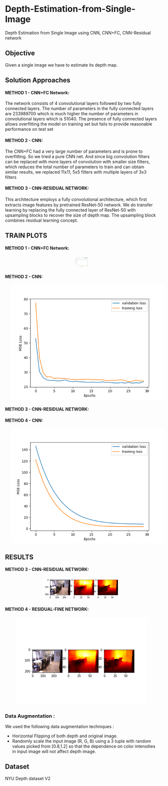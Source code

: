# Depth-Estimation-from-Single-Image
Depth Estimation from Single Image using CNN, CNN+FC, CNN-Residual network

## Objective
Given a single image we have to estimate its depth map.

## Solution Approaches
#### METHOD 1  -  CNN+FC Network:
The network consists of 4 convolutional layers followed by two fully connected layers. The number of parameters in the fully connected layers are 233989700 which is much higher the number of parameters in convolutional layers which is 51040. The presence of fully connected layers allows overfitting the model on training set but fails to provide reasonable performance on test set 

#### METHOD 2  -  CNN:
The CNN+FC had  a very large number of parameters and is prone to overfitting. So we tried a pure CNN net. And since big convolution filters can be replaced with more layers of convolution with smaller size filters, which reduces the total number of parameters to train and can obtain similar results, we replaced 11x11, 5x5 filters with multiple layers of 3x3 filters

#### METHOD 3 - CNN-RESIDUAL NETWORK:
This architecture employs a fully convolutional architecture, which ﬁrst extracts image features by pretrained ResNet-50 network. We do transfer learning by replacing the fully connected layer of ResNet-50 with upsampling blocks to recover the size of depth map. The upsampling block combines residual learning concept.

## TRAIN PLOTS
#### METHOD 1  -  CNN+FC Network:
<p align='center'>
<img src='./outputs/plot1.png'/ hspace="20" width="48">  
</p>

#### METHOD 2  -  CNN:
<p align='center'>
<img src='./outputs/plot2.png'/ hspace="20">  
</p>

#### METHOD 3 - CNN-RESIDUAL NETWORK:

#### METHOD 4  -  CNN:
<p align='center'>
<img src='./outputs/plot4.png'/ hspace="20">  
</p>

## RESULTS
#### METHOD 3 - CNN-RESIDUAL NETWORK:
<p align='center'>
<img src='./outputs/im1_mod3.png'/ hspace="20" style="width: 50%; height: 50%">  
</p>

#### METHOD 4 - RESIDUAL-FINE NETWORK:
<p align='center'>
<img src='./outputs/im1_mod4.png'/ hspace="20">  
</p>

### Data Augmentation : 
We used the following data augmentation techniques : 
* Horizontal Flipping of both depth and original image.
* Randomly scale the input image (R, G, B) using a 3 tuple with random values picked from [0.8,1.2] so that the dependence on color intensities    in input image will not affect depth image.

## Dataset
NYU Depth dataset V2

